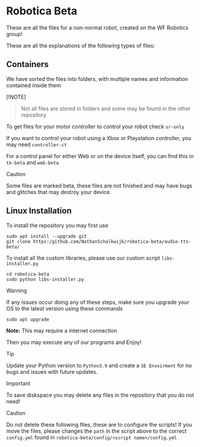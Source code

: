  # Robotica Beta
These are all the files for a non-normal robot, created on the WF Robotics group!

These are all the explanations of the following types of files:

## Containers

We have sorted the files into folders, with multiple names and information contained inside them

[!NOTE]
>Not all files are stored in folders and some may be found in the other repository
>
To get files for your motor controller to control your robot check `sr-only`

If you want to control your robot using a Xbox or Playstation controller, you may need `controller-ct`

For a control panel for either Web or on the device itself, you can find this in `tk-beta` and `web-beta`

> [!CAUTION]
> Some files are marked beta, these files are not finished and may have bugs and glitches that may destroy your device.

## Linux Installation
To install the repository you may first use
```
sudo apt install --upgrade git
git clone https:/github.com/NathanSchalkwijk/robotica-beta/audio-tts-beta/
```

To install all the custom libraries, please use our custom script `libs-installer.py`
```
cd robotica-beta
sudo python libs-installer.py
```
>[!WARNING]
>If any issues occur doing any of these steps, make sure you upgrade your OS to the latest version using these commands
>```sudo apt-get update
>sudo apt upgrade
>```
>**Note:** This may require a internet connection

Then you may execute any of our programs and Enjoy!

>[!TIP]
>Update your Python version to `Python3.9` and create a `SE Envoirment` for no bugs and issues with future updates.

>[!IMPORTANT]
>To save diskspace you may delete any files in the repository that you do not need!

>[!CAUTION]
>Do not delete these following files, these are to configure the scripts! If you move the files, please changes the `path` in the script above to the correct `config.yml` found in `robotica-beta/config/<script name>/config.yml`
